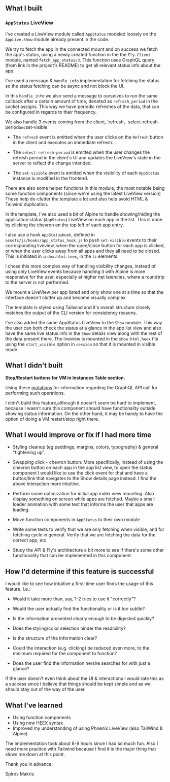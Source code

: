 ## What I built

### `AppStatus` LiveView
I've created a LiveView module called `AppStatus` modeled loosely on the `AppLive.Show` module already present in the code.

We try to fetch the app in the connected mount and on success we fetch
the app's status, using a newly created function in the the `Fly.Client` 
module, named `fetch_app_status/3`. 
This function uses GraphQL query (from link in the project's README) to get all relevant status info about the app.

I've used a message & `handle_info` implementation for fetching the status
so the status fetching can be async and not block the UI.

In this `handle_info` we also send a message to ourselves to run the same
callback after a certain amount of time, denoted as `refresh_period` in
the socket assigns. This way we have periodic refreshes of the data, that
can be configured in regards to their frequency.

We also handle 3 events coming from the client, 'refresh`, `select-refresh-period`
and `set-visible`
* The `refresh` event is emitted when the user clicks on the `Refresh` button
in the client and executes an immediate refresh.

* The `select-refresh-period` is emitted when the user changes the 
refresh period in the client's UI and updates the LiveView's state in
the server to reflect the change intended.

* The `set-visible` event is emitted when the visibility of each 
`AppStatus` instance is modified in the frontend. 

There are also some helper functions in this module, the most notable 
being some function components (since we're using the latest LiveView version)
These help de-clutter the template a lot and also help avoid HTML & Tailwind
duplication.

In the template, I've also used a bit of Alpine to handle showing/hiding 
the application status (`AppStatus`) LiveView on each app in the list. 
This is done by clicking the chevron on the top left of each app entry.


I also use a hook `AppStatusHook`, defined in `assets/js/hooks/app_status_hook.js`
to push `set-visible` events to their corresponding liveview, when
the open/close button for each app is clicked, or when the user
clicks away from all apps and they all need to be closed.
This is initiated in `index.html.leex`, in the `li` elements.

I chose this more complex way of handling visibility changes, instead of
using only LiveView events because handling it with Alpine is more
responsive for the user, especially at higher net latencies, where a 
roundtrip to the server is not performed.

We mount a LiveView per app listed and only show one at a time so that the
interface doesn't clutter up and become visually complex.

The template is styled using Tailwind and it's overall structure closely
matches the output of the CLI version for consistency reasons.

I've also added the same AppStatus LiveView to the `Show` module. This
way the user can both check the status at a glance in the app list view
and also have the same live status info in the `Show` details view along
with the rest of the data present there.
The liveview is mounted in the `show.html.heex` file using the `start_visible`
option in `session` so that it is mounted in visible mode



## What I didn't built
__Stop/Restart buttons for VM in Instances Table section.__

  Using these [mutations](https://github.com/superfly/flyctl/blob/master/api/resource_vms.go) 
  for information regarding the GraphQL API call for performing such operations.

  I didn't build this feature,although it doesn't seem be hard to implement,
  because I wasn't sure this component should have functionality outside
  showing status information. On the other hand, it may be handy to have the 
  option of doing a VM restart/stop right there.

## What I would improve or fix if I had more time
* Styling cleanup (eg paddings, margins, colors, typography) & general
  "tightening up". 

* Swapping click - chevron button: More specifically, instead of using the 
  chevron button on each app in the app list view, to open the status
  component I would like to use the click event for that and have a 
  button/link that navigates to the Show details page instead.
  I find the above interaction more intuitive.

* Perform some optimization for initial app index view mounting. Also
  display something on screen while apps are fetched. Maybe a small
  loader animation with some text that informs the user that apps are
  loading.

* Move function components in `AppStatus` to their own module

* Write some tests to verify that we are only fetching when visible,
  and for fetching cycle in general. Verify that we are fetching the
  data for the correct app, etc.

* Study the API & Fly's architecture a bit more to see if there's
some other functionality that can be implemented in this component.



## How I'd determine if this feature is successful
I would like to see how intuitive a first-time user finds the usage
of this feature. I.e.:

* Would it take more than, say, 1-2 tries to use it "correctly"?

* Would the user actually find the functionality or is it too subtle?

* Is the information presented clearly enough to be digested quickly?

* Does the styling/color selection hinder the readibility?

* Is the structure of the information clear?

* Could the interaction (e.g. clicking) be reduced even more,
  to the minimum required for the component to function?

* Does the user find the information he/she searches for with just a glance?

If the user doesn't even think about the UI & interactions I would rate
this as a success since I believe that things should be kept simple and
as we should stay out of the way of the user.

## What I've learned
* Using function components
* Using new HEEX syntax
* Improved my understanding of using Phoenix LiveView (also TailWind & Alpine)

The implementation took about 8-9 hours since I had so much fun. Also I
need more practice with Tailwind because I find it is the major thing that 
slows me down at this point.


Thank you in advance,

Spiros Makris